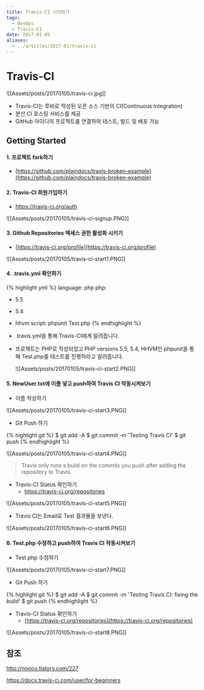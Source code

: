 ```yaml
---
title: Travis-CI 시작하기
tags:
  - DevOps
  - Travis-CI
date: 2017-01-05
aliases: 
  - ../articles/2017-01/travis-ci
---
```


# **Travis-CI**
![[Assets/posts/20170105/travis-ci.jpg]]

- Travis-CI는 루비로 작성된 오픈 소스 기반의 CI(Continuous Integration)
- 분산 CI 호스팅 서비스를 제공
- GitHub 아이디의 프로젝트를 연결하여 테스트, 빌드 및 배포 가능

## Getting Started

#### 1. 프로젝트 fork하기

- [https://github.com/plaindocs/travis-broken-example](https://github.com/plaindocs/travis-broken-example)

#### 2. Travis-CI 회원가입하기

- <https://travis-ci.org/auth>

![[Assets/posts/20170105/travis-ci-signup.PNG]]

#### 3. Github Repositories 엑세스 권한 활성화 시키기

- [https://travis-ci.org/profile](https://travis-ci.org/profile)

![[Assets/posts/20170105/travis-ci-start1.PNG]]

#### 4. .travis.yml 확인하기

{% highlight yml %}
language: php
php:
- 5.5
- 5.4
- hhvm
script: phpunit Test.php
{% endhighlight %}

- .travis.yml을 통해 Travis-CI에게 알려줍니다.
- 프로젝트는 PHP로 작성되었고 PHP versions 5.5, 5.4, HHVM인 phpunit을 통해 Test.php를 테스트를 진행하라고 알려줍니다.

  ![[Assets/posts/20170105/travis-ci-start2.PNG]]

#### 5. NewUser.txt에 이름 넣고 push하여 Travis CI 작동시켜보기
- 이름 작성하기

![[Assets/posts/20170105/travis-ci-start3.PNG]]

- Git Push 하기

{% highlight git %}
$ git add -A
$ git commit -m 'Testing Travis CI'
$ git push
{% endhighlight %}

![[Assets/posts/20170105/travis-ci-start4.PNG]]

> Travis only runs a build on the commits you push after adding the repository to Travis.

- Travis-CI Status 확인하기
  - <https://travis-ci.org/repositories>

![[Assets/posts/20170105/travis-ci-start5.PNG]]

  - Travis CI는 Email로 Test 결과물을 보낸다.

![[Assets/posts/20170105/travis-ci-start6.PNG]]


#### 6. Test.php 수정하고 push하여 Travis CI 작동시켜보기

- Test.php 수정하기

![[Assets/posts/20170105/travis-ci-start7.PNG]]

- Git Push 하기

{% highlight git %}
$ git add -A
$ git commit -m 'Testing Travis CI: fixing the build'
$ git push
{% endhighlight %}

- Travis-CI Status 확인하기
  - [https://travis-ci.org/repositories](https://travis-ci.org/repositories)

![[Assets/posts/20170105/travis-ci-start8.PNG]]

## 참조
<http://nnoco.tistory.com/227>

<https://docs.travis-ci.com/user/for-beginners>
